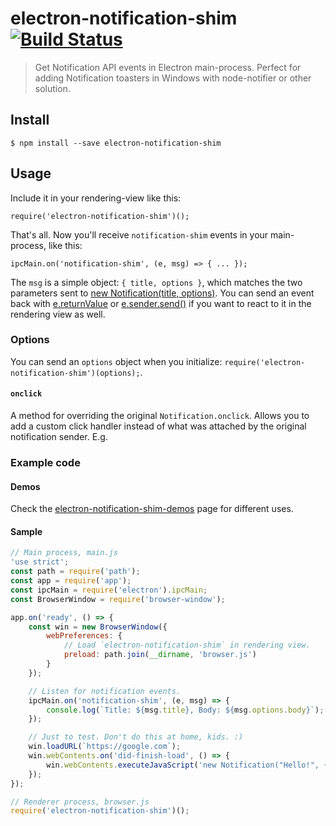 # electron-notification-shim [![Build Status](https://travis-ci.org/seriema/electron-notification-shim.svg?branch=master)](https://travis-ci.org/seriema/electron-notification-shim)

> Get Notification API events in Electron main-process. Perfect for adding Notification toasters in Windows with node-notifier or other solution.

## Install

```
$ npm install --save electron-notification-shim
```

## Usage

Include it in your rendering-view like this:

    require('electron-notification-shim')();

That's all. Now you'll receive `notification-shim` events in your main-process, like this:

    ipcMain.on('notification-shim', (e, msg) => { ... });

The `msg` is a simple object: `{ title, options }`, which matches the two parameters sent to [new Notification(title, options)](https://developer.mozilla.org/en-US/docs/Web/API/Notification/Notification). You can send an event back with [e.returnValue](http://electron.atom.io/docs/v0.37.8/api/ipc-main/#eventreturnvalue) or [e.sender.send()](http://electron.atom.io/docs/v0.37.8/api/ipc-main/#eventsender) if you want to react to it in the rendering view as well.

### Options

You can send an `options` object when you initialize: `require('electron-notification-shim')(options);`.

#### `onclick`

A method for overriding the original `Notification.onclick`. Allows you to add a custom click handler instead of what was attached by the original notification sender. E.g. 

### Example code

#### Demos

Check the [electron-notification-shim-demos](https://github.com/seriema/electron-notification-shim-demos) page for different uses.

#### Sample

```js
// Main process, main.js
'use strict';
const path = require('path');
const app = require('app');
const ipcMain = require('electron').ipcMain;
const BrowserWindow = require('browser-window');

app.on('ready', () => {
	const win = new BrowserWindow({
		webPreferences: {
			// Load `electron-notification-shim` in rendering view.
			preload: path.join(__dirname, 'browser.js')
		}
	});

	// Listen for notification events.
	ipcMain.on('notification-shim', (e, msg) => {
		console.log(`Title: ${msg.title}, Body: ${msg.options.body}`);
	});

	// Just to test. Don't do this at home, kids. :)
	win.loadURL(`https://google.com`);
	win.webContents.on('did-finish-load', () => {
		win.webContents.executeJavaScript('new Notification("Hello!", {body: "Notification world!"})');
	});
});
```

```js
// Renderer process, browser.js
require('electron-notification-shim')();
```
